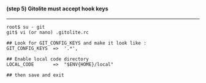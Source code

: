 #### **(step 5)** Gitolite must accept hook keys
***

    root$ su - git
    git$ vi (or nano) .gitolite.rc

    ## Look for GIT_CONFIG_KEYS and make it look like :
    GIT_CONFIG_KEYS  =>  '.*',

    ## Enable local code directory
    LOCAL_CODE       =>  "$ENV{HOME}/local"

    ## then save and exit
